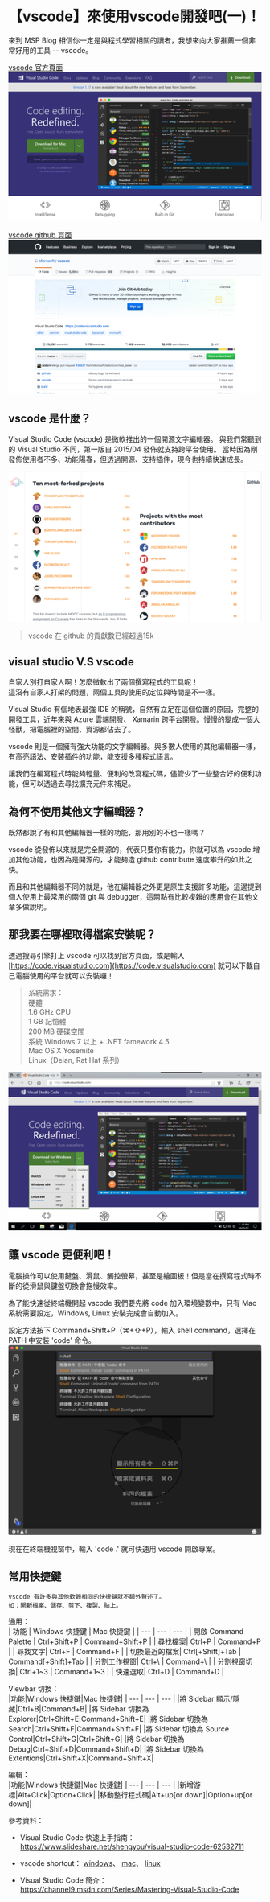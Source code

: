 # 【vscode】來使用vscode開發吧(一)！

來到 MSP Blog 相信你一定是與程式學習相關的讀者，我想來向大家推薦一個非常好用的工具 -- vscode。  

[vscode 官方頁面](https://code.visualstudio.com) 
![vscode-overview](./src/vscode-overview.png) 

[vscode github 頁面](https://github.com/Microsoft/vscode)
![vscode-github](./src/vscode-github.png)

## vscode 是什麼？
Visual Studio Code (vscode) 是微軟推出的一個開源文字編輯器。
與我們常聽到的 Visual Studio 不同，第一版自 2015/04 發佈就支持跨平台使用。
當時因為剛發佈使用者不多、功能陽春，但透過開源、支持插件，現今也持續快速成長。

![vscode-githubcontribute](./src/vscode-githubcontribute.png)
>vscode 在 github 的貢獻數已經超過15k

## visual studio V.S vscode
自家人別打自家人啊！怎麼微軟出了兩個撰寫程式的工具呢！  
這沒有自家人打架的問題，兩個工具的使用的定位與時間是不一樣。

Visual Studio 有個地表最強 IDE 的稱號，自然有立足在這個位置的原因，完整的開發工具，近年來與 Azure 雲端開發、 Xamarin 跨平台開發。慢慢的變成一個大怪獸，把電腦裡的空間、資源都佔去了。

vscode 則是一個擁有強大功能的文字編輯器。與多數人使用的其他編輯器一樣，有高亮語法、安裝插件的功能，能支援多種程式語言。

讓我們在編寫程式時能夠輕量、便利的改寫程式碼，儘管少了一些整合好的便利功能，但可以透過去尋找擴充元件來補足。

## 為何不使用其他文字編輯器？
既然都說了有和其他編輯器一樣的功能，那用別的不也一樣嗎？

vscode 從發佈以來就是完全開源的，代表只要你有能力，你就可以為 vscode 增加其他功能，也因為是開源的，才能夠造 github contribute 速度攀升的如此之快。

而且和其他編輯器不同的就是，他在編輯器之外更是原生支援許多功能，這邊提到個人使用上最常用的兩個 git 與 debugger，這兩點有比較複雜的應用會在其他文章多做說明。

## 那我要在哪裡取得檔案安裝呢？
透過搜尋引擎打上 vscode 可以找到官方頁面，或是輸入[https://code.visualstudio.com](https://code.visualstudio.com) 就可以下載自己電腦使用的平台就可以安裝囉！
> 系統需求：  
> 硬體  
> 1.6 GHz CPU  
> 1 GB 記憶體  
> 200 MB 硬碟空間  
> 系統
> Windows 7 以上 + .NET famework 4.5  
> Mac OS X Yosemite  
> Linux（Deian, Rat Hat 系列）  

![vscode-download](./src/vscode-download.png)

## 讓 vscode 更便利吧！
電腦操作可以使用鍵盤、滑鼠、觸控螢幕，甚至是繪圖板！但是當在撰寫程式時不斷的從滑鼠與鍵盤切換會拖慢效率。

為了能快速從終端機開起 vscode 我們要先將 code 加入環境變數中，只有 Mac 系統需要設定，Windows, Linux 安裝完成會自動加入。

設定方法按下 Command+Shift+P（⌘+⇧+P），輸入 shell command，選擇在 PATH 中安裝 'code' 命令。
![vscode-shellcommand](./src/vscode-shellcommand.png)

現在在終端機視窗中，輸入 'code .' 就可快速用 vscode 開啟專案。

## 常用快捷鍵
```
vscode 有許多與其他軟體相同的快捷鍵就不額外贅述了。
如：開新檔案、儲存、剪下、複製、貼上。
```

通用：  
| 功能 | Windows 快捷鍵 | Mac 快捷鍵 |
| --- | --- | --- |
| 開啟 Command Palette | Ctrl+Shift+P | Command+Shift+P |
| 尋找檔案| Ctrl+P | Command+P |
| 尋找文字| Ctrl+F | Command+F |
| 切換最近的檔案| Ctrl[+Shift]+Tab | Command[+Shift]+Tab |
| 分割工作視窗| Ctrl+\\ | Command+\\ |
| 分割視窗切換| Ctrl+1\~3 | Command+1\~3 |
| 快速選取| Ctrl+D | Command+D |

Viewbar 切換：  
|功能|Windows 快捷鍵|Mac 快捷鍵|
| --- | --- | --- |
|將 Sidebar 顯示/隱藏|Ctrl+B|Command+B|
|將 Sidebar 切換為 Explorer|Ctrl+Shift+E|Command+Shift+E|
|將 Sidebar 切換為 Search|Ctrl+Shift+F|Command+Shift+F|
|將 Sidebar 切換為 Source Control|Ctrl+Shift+G|Ctrl+Shift+G|
|將 Sidebar 切換為 Debug|Ctrl+Shift+D|Command+Shift+D|
|將 Sidebar 切換為 Extentions|Ctrl+Shift+X|Command+Shift+X|

編輯：  
|功能|Windows 快捷鍵|Mac 快捷鍵|
| --- | --- | --- |
|新增游標|Alt+Click|Option+Click|
|移動整行程式碼|Alt+up[or down]|Option+up[or down]|


參考資料：  
- Visual Studio Code 快速上手指南：
https://www.slideshare.net/shengyou/visual-studio-code-62532711  

- vscode shortcut：
[windows](https://code.visualstudio.com/shortcuts/keyboard-shortcuts-windows.pdf)、
[mac](https://code.visualstudio.com/shortcuts/keyboard-shortcuts-macos.pdf)、
[linux](https://code.visualstudio.com/shortcuts/keyboard-shortcuts-linux.pdf)  
- Visual Studio Code 簡介：
https://channel9.msdn.com/Series/Mastering-Visual-Studio-Code